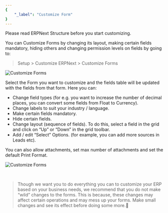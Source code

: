 ```yaml
---
{
	"_label": "Customize Form"
}
---
```

Please read  ERPNext Structure before you start customizing.

You can Customize Forms by changing its layout, making certain fields mandatory, hiding others and changing permission levels on fields by going to:

> Setup > Customize ERPNext > Customize Forms


![Customize Forms](img/customize-form-1.png)


Select the Form you want to customize and the fields table will be updated with the fields from that form. Here you can:

- Change field types (for e.g. you want to increase the number of decimal places, you can convert some fields from Float to Currency).
- Change labels to suit your industry / language.
- Make certain fields mandatory.
- Hide certain fields.
- Change layout (sequence of fields). To do this, select a field in the grid and click on “Up” or “Down” in the grid toolbar.
- Add / edit “Select” Options. (for example, you can add more sources in Leads etc).

You can also allow attachments, set max number of attachments and set the default Print Format.


![Customize Forms](img/customize-form-2.png)


<br>



> Though we want you to do everything you can to customize your ERP based on your business needs, we recommend that you do not make “wild” changes to the forms. This is because, these changes may affect certain operations and may mess up your forms. Make small changes and see its effect before doing some more.